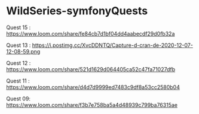 # WildSeries-symfonyQuests
Quest 15 : https://www.loom.com/share/fe84cb7d1bf04dd4aabecdf29d0fb32a



Quest 13 : https://i.postimg.cc/XvcDDNTQ/Capture-d-cran-de-2020-12-07-12-08-59.png



Quest 12 : https://www.loom.com/share/521d1629d064405ca52c47fa71027dfb



Quest 11 : https://www.loom.com/share/d4d7d9999ed7483c9df8a53cc2580b04



Quest 09: https://www.loom.com/share/f3b7e758ba5a4d48939c799ba76315ae


